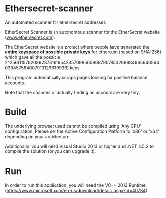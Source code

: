 # Ethersecret-scanner
An automated scanner for ethersecret addresses

EtherSecret Scanner is an autonomous scanner for the EtherSecret website (www.ethersecret.com).

The EtherSecret website is a project where people have generated the **entire keyspace of possible private keys** for ethereum (based on SHA-256) which gave all the possible 2^256(115792089237316195423570985008687907853269984665640564039457584007913129639936) keys.

This program automatically scraps pages looking for positive balance accounts.

Note that the chances of actually finding an account are very tiny.

# Build

The underlying browser used cannot be compiled using 'Any CPU' configuration. Please set the Active Configuration Platform to 'x86' or 'x64' depending on your architecture.

Additionally, you will need Visual Studio 2013 or higher and .NET 4.5.2 to compile the solution (or you can upgrade it).

# Run

In order to run this application, you will need the VC++ 2013 Runtime (https://www.microsoft.com/en-us/download/details.aspx?id=40784)
